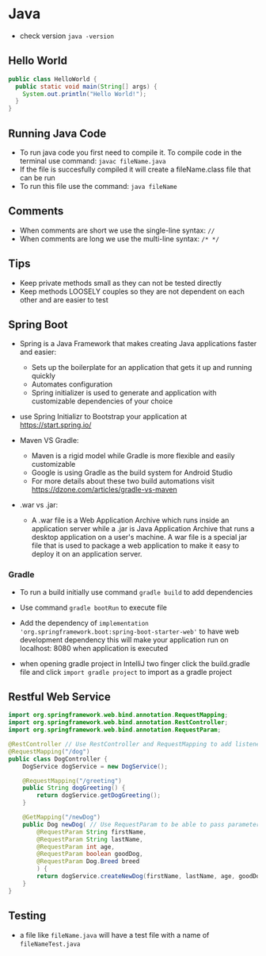 # Java

- check version `java -version`

## Hello World

```java
public class HelloWorld {
  public static void main(String[] args) {
    System.out.println("Hello World!");
  }
}
```

## Running Java Code

- To run java code you first need to compile it. To compile code in the terminal use command: `javac fileName.java`
- If the file is succesfully compiled it will create a fileName.class file that can be run
- To run this file use the command: `java fileName`

## Comments

- When comments are short we use the single-line syntax: `//`
- When comments are long we use the multi-line syntax: `/* */`

## Tips

- Keep private methods small as they can not be tested directly
- Keep methods LOOSELY couples so they are not dependent on each other and are easier to test

## Spring Boot

- Spring is a Java Framework that makes creating Java applications faster and easier:

  - Sets up the boilerplate for an application that gets it up and running quickly
  - Automates configuration
  - Spring initializer is used to generate and application with customizable dependencies of your choice

- use Spring Initializr to Bootstrap your application at https://start.spring.io/

- Maven VS Gradle:

  - Maven is a rigid model while Gradle is more flexible and easily customizable
  - Google is using Gradle as the build system for Android Studio
  - For more details about these two build automations visit https://dzone.com/articles/gradle-vs-maven

- .war vs .jar:
  - A .war file is a Web Application Archive which runs inside an application server while a .jar is Java Application Archive that runs a desktop application on a user's machine. A war file is a special jar file that is used to package a web application to make it easy to deploy it on an application server.

### Gradle

- To run a build initially use command `gradle build` to add dependencies
- Use command `gradle bootRun` to execute file
- Add the dependency of `implementation 'org.springframework.boot:spring-boot-starter-web'` to have web development dependency this will make your application run on localhost: 8080 when application is executed

- when opening gradle project in IntelliJ two finger click the build.gradle file and click `import gradle project` to import as a gradle project

## Restful Web Service

```java
import org.springframework.web.bind.annotation.RequestMapping;
import org.springframework.web.bind.annotation.RestController;
import org.springframework.web.bind.annotation.RequestParam;

@RestController // Use RestController and RequestMapping to add listeners to the route
@RequestMapping("/dog")
public class DogController {
    DogService dogService = new DogService();

    @RequestMapping("/greeting")
    public String dogGreeting() {
        return dogService.getDogGreeting();
    }

    @GetMapping("/newDog")
    public Dog newDog( // Use RequestParam to be able to pass parameters to api call
        @RequestParam String firstName,
        @RequestParam String lastName,
        @RequestParam int age,
        @RequestParam boolean goodDog,
        @RequestParam Dog.Breed breed
        ) {
        return dogService.createNewDog(firstName, lastName, age, goodDog, breed);
    }
}
```

## Testing

- a file like `fileName.java` will have a test file with a name of `fileNameTest.java`
